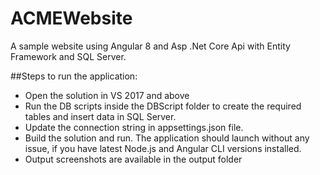 # ACMEWebsite
A sample website using Angular 8 and Asp .Net Core Api with Entity Framework and SQL Server.

##Steps to run the application:
- Open the solution in VS 2017 and above
- Run the DB scripts inside the DBScript folder to create the required tables and insert data in SQL Server.
- Update the connection string in appsettings.json file.
- Build the solution and run. The application should launch without any issue, if you have latest Node.js and Angular CLI versions installed.
- Output screenshots are available in the output folder




